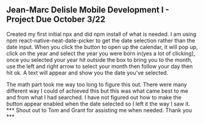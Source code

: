 Jean-Marc Delisle
Mobile Development I - Project
Due October 3/22
---

Created my first initial npx and did npm install of what is needed. I am using npm react-native-neat-date-picker to get the date selection rather than the date input.
When you click the button to open up the calendar, it will pop up, click on the year and select the year you were born in(yes a lot of clicking), once you selected your year hit outside the box to bring you to the month, use the left and right arrow to select your month then follow your day then hit ok. A text will appear and show you the date you've selected.

The math part took me way too long to figure this out. There were many different way I could of achieved this but this was what came best to me and from what I had searched. 
I have not figured out how to make the button appear enabled when the date selected so I left it the way I saw it.
*** Shout out to Tom and Grant for assisting me when needed. Thank you ***
